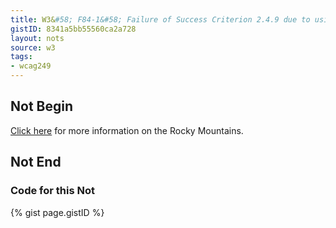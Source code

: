```yaml
---
title: W3&#58; F84-1&#58; Failure of Success Criterion 2.4.9 due to using a non-specific link such as "click here" or "more" without a mechanism to change the link text to specific text.
gistID: 8341a5bb55560ca2a728
layout: nots
source: w3
tags:
- wcag249
---
```


<h2 aria-describedby="{{ page.gistID }}">Not Begin</h2>
<div class="rendered-not">
<a href="file110.htm">Click here</a> for more information on the Rocky Mountains.
</div> <!-- rendered-not -->

<h2 aria-describedby="{{ page.gistID }}">Not End</h2>

<h3 aria-describedby="{{ page.gistID }}">Code for this Not</h3>
{% gist page.gistID %}